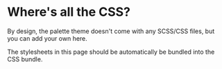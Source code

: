 # Where's all the CSS?

By design, the palette theme doesn't come with any SCSS/CSS files, but you can add your own here.

The stylesheets in this page should be automatically be bundled into the CSS bundle.
